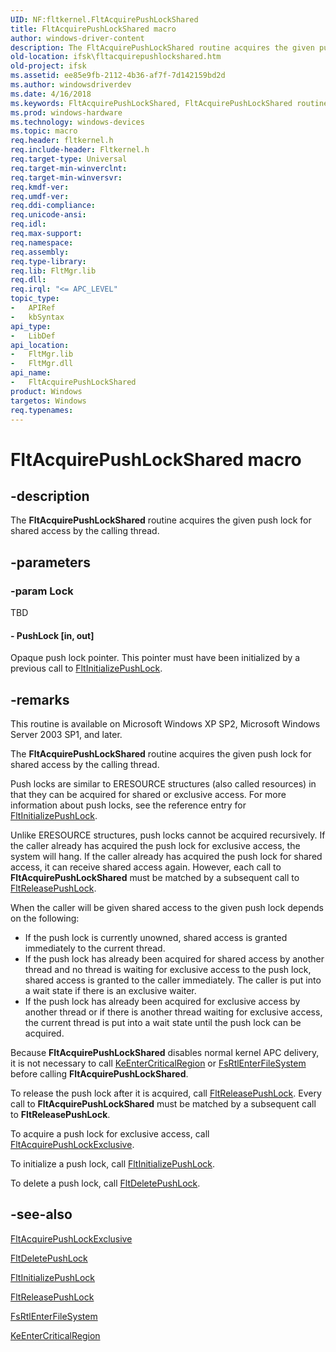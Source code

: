 ```yaml
---
UID: NF:fltkernel.FltAcquirePushLockShared
title: FltAcquirePushLockShared macro
author: windows-driver-content
description: The FltAcquirePushLockShared routine acquires the given push lock for shared access by the calling thread.
old-location: ifsk\fltacquirepushlockshared.htm
old-project: ifsk
ms.assetid: ee85e9fb-2112-4b36-af7f-7d142159bd2d
ms.author: windowsdriverdev
ms.date: 4/16/2018
ms.keywords: FltAcquirePushLockShared, FltAcquirePushLockShared routine [Installable File System Drivers], FltApiRef_a_to_d_329cb1e6-2fb5-45fa-a533-71a60ce341cf.xml, fltkernel/FltAcquirePushLockShared, ifsk.fltacquirepushlockshared
ms.prod: windows-hardware
ms.technology: windows-devices
ms.topic: macro
req.header: fltkernel.h
req.include-header: Fltkernel.h
req.target-type: Universal
req.target-min-winverclnt: 
req.target-min-winversvr: 
req.kmdf-ver: 
req.umdf-ver: 
req.ddi-compliance: 
req.unicode-ansi: 
req.idl: 
req.max-support: 
req.namespace: 
req.assembly: 
req.type-library: 
req.lib: FltMgr.lib
req.dll: 
req.irql: "<= APC_LEVEL"
topic_type:
-	APIRef
-	kbSyntax
api_type:
-	LibDef
api_location:
-	FltMgr.lib
-	FltMgr.dll
api_name:
-	FltAcquirePushLockShared
product: Windows
targetos: Windows
req.typenames: 
---
```


# FltAcquirePushLockShared macro


## -description


The <b>FltAcquirePushLockShared</b> routine acquires the given push lock for shared access by the calling thread. 


## -parameters




### -param Lock

TBD






#### - PushLock [in, out]

Opaque push lock pointer. This pointer must have been initialized by a previous call to <a href="https://msdn.microsoft.com/library/windows/hardware/ff543297">FltInitializePushLock</a>. 


## -remarks



This routine is available on Microsoft Windows XP SP2, Microsoft Windows Server 2003 SP1, and later. 

The <b>FltAcquirePushLockShared</b> routine acquires the given push lock for shared access by the calling thread. 

Push locks are similar to ERESOURCE structures (also called resources) in that they can be acquired for shared or exclusive access. For more information about push locks, see the reference entry for <a href="https://msdn.microsoft.com/library/windows/hardware/ff543297">FltInitializePushLock</a>. 

Unlike ERESOURCE structures, push locks cannot be acquired recursively. If the caller already has acquired the push lock for exclusive access, the system will hang. If the caller already has acquired the push lock for shared access, it can receive shared access again. However, each call to <b>FltAcquirePushLockShared</b> must be matched by a subsequent call to <a href="https://msdn.microsoft.com/library/windows/hardware/ff544326">FltReleasePushLock</a>. 

When the caller will be given shared access to the given push lock depends on the following:

<ul>
<li>
If the push lock is currently unowned, shared access is granted immediately to the current thread.

</li>
<li>
If the push lock has already been acquired for shared access by another thread and no thread is waiting for exclusive access to the push lock, shared access is granted to the caller immediately. The caller is put into a wait state if there is an exclusive waiter. 

</li>
<li>
If the push lock has already been acquired for exclusive access by another thread or if there is another thread waiting for exclusive access, the current thread is put into a wait state until the push lock can be acquired. 

</li>
</ul>
Because <b>FltAcquirePushLockShared</b> disables normal kernel APC delivery, it is not necessary to call <a href="https://msdn.microsoft.com/library/windows/hardware/ff552021">KeEnterCriticalRegion</a> or <a href="https://msdn.microsoft.com/library/windows/hardware/ff545900">FsRtlEnterFileSystem</a> before calling <b>FltAcquirePushLockShared</b>. 

To release the push lock after it is acquired, call <a href="https://msdn.microsoft.com/library/windows/hardware/ff544326">FltReleasePushLock</a>. Every call to <b>FltAcquirePushLockShared</b> must be matched by a subsequent call to <b>FltReleasePushLock</b>. 

To acquire a push lock for exclusive access, call <a href="https://msdn.microsoft.com/library/windows/hardware/ff541667">FltAcquirePushLockExclusive</a>. 

To initialize a push lock, call <a href="https://msdn.microsoft.com/library/windows/hardware/ff543297">FltInitializePushLock</a>. 

To delete a push lock, call <a href="https://msdn.microsoft.com/library/windows/hardware/ff541993">FltDeletePushLock</a>. 




## -see-also




<a href="https://msdn.microsoft.com/library/windows/hardware/ff541667">FltAcquirePushLockExclusive</a>



<a href="https://msdn.microsoft.com/library/windows/hardware/ff541993">FltDeletePushLock</a>



<a href="https://msdn.microsoft.com/library/windows/hardware/ff543297">FltInitializePushLock</a>



<a href="https://msdn.microsoft.com/library/windows/hardware/ff544326">FltReleasePushLock</a>



<a href="https://msdn.microsoft.com/library/windows/hardware/ff545900">FsRtlEnterFileSystem</a>



<a href="https://msdn.microsoft.com/library/windows/hardware/ff552021">KeEnterCriticalRegion</a>
 

 

